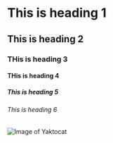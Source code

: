 # This is heading 1
## This is heading 2
### THis is heading 3
#### THis is heading 4
##### This is heading 5
###### This is heading 6

![Image of Yaktocat](https://octodex.github.com/images/yaktocat.png)
